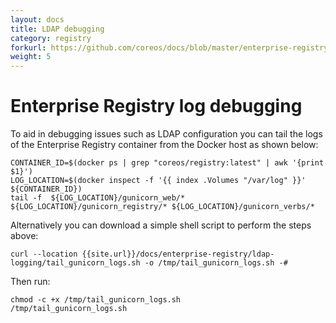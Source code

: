```yaml
---
layout: docs
title: LDAP debugging
category: registry
forkurl: https://github.com/coreos/docs/blob/master/enterprise-registry/ldap-logging/index.md
weight: 5
---
```


# Enterprise Registry log debugging
To aid in debugging issues such as LDAP configuration you can tail the logs of the Enterprise Registry container from the Docker host as shown below:

```shell
CONTAINER_ID=$(docker ps | grep "coreos/registry:latest" | awk '{print $1}')
LOG_LOCATION=$(docker inspect -f '{{ index .Volumes "/var/log" }}' ${CONTAINER_ID})
tail -f  ${LOG_LOCATION}/gunicorn_web/* ${LOG_LOCATION}/gunicorn_registry/* ${LOG_LOCATION}/gunicorn_verbs/*
```

Alternatively you can download a simple shell script to perform the steps above:
```shell
curl --location {{site.url}}/docs/enterprise-registry/ldap-logging/tail_gunicorn_logs.sh -o /tmp/tail_gunicorn_logs.sh -#
```
Then run:
```shell
chmod -c +x /tmp/tail_gunicorn_logs.sh
/tmp/tail_gunicorn_logs.sh
```
